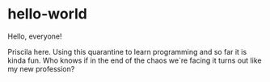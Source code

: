 # hello-world

Hello, everyone!

Priscila here. Using this quarantine to learn programming and so far it is kinda fun.
Who knows if in the end of the chaos we`re facing it turns out like my new profession?
